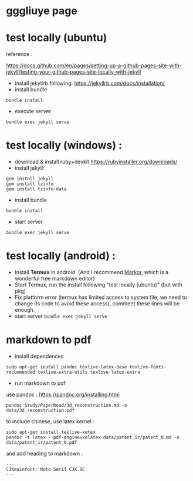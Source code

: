 # gggliuye page


# test locally (ubuntu)

reference :

https://docs.github.com/en/pages/setting-up-a-github-pages-site-with-jekyll/testing-your-github-pages-site-locally-with-jekyll


* install jekyllrb following: https://jekyllrb.com/docs/installation/
* install bundle
```
bundle install
```
* execute server
```
bundle exec jekyll serve
```

# test locally (windows) :

* download & install ruby+devkit https://rubyinstaller.org/downloads/
* install jekyll:
```
gem install jekyll
gem install tzinfo
gem install tzinfo-data
```
* install bundle
```
bundle install
```
* start server
```
bundle exec jekyll serve
```

# test locally (android) :

* Install **Termux** in android. (And I recommend [Markor](https://github.com/gsantner/markor), which is a wonderful free markdown editor)
* Start Termux, run the install following "test locally (ubuntu)" (but with pkg)
* Fix platform error (termux has limited access to system file, we need to change its code to avoid these access), comment these lines will be enough.
* start server `bundle exec jekyll serve`

# markdown to pdf

* install dependences
```
sudo apt-get install pandoc texlive-latex-base texlive-fonts-recommended texlive-extra-utils texlive-latex-extra
```
* run markdown to pdf

use pandoc : https://pandoc.org/installing.html

```
pandoc Study/PaperRead/3d_reconstruction.md -o data/3d_reconstruction.pdf
```

to include chinese, use latex kernel :

```
sudo apt-get install texlive-xetex
pandoc -t latex --pdf-engine=xelatex data/patent_ir/patent_0.md -o data/patent_ir/patent_0.pdf
```
and add heading to markdown :

```
---
CJKmainfont: Noto Serif CJK SC
---
```
